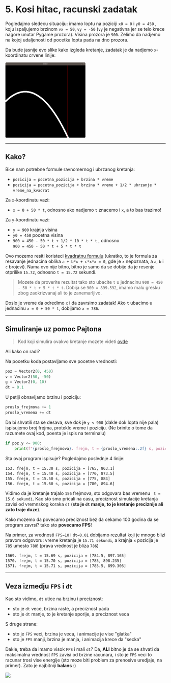 # 5. Kosi hitac, racunski zadatak

Pogledajmo sledecu situaciju: imamo loptu na poziciji `x0 = 0` i `y0 = 450` , koju ispaljujemo brzinom `vx = 50`, `vy = -50` (`vy` je negativna jer se telo krece nagore unutar Pygame prozora). Visina prozora je `900`. Zelimo da nadjemo na kojoj udaljenosti od pocetka lopta pada na dno prozora.

Da bude jasnije evo slike kako izgleda kretanje, zadatak je da nadjemo `x`-koordinatu crvene linije:

<img src="/10_nedelja/5_slika.png" style="width: 50%">

<hr>

## Kako?

Bice nam potrebne formule ravnomernog i ubrzanog kretanja:
- `pozicija = pocetna_pozicija + brzina * vreme`
- `pozicija = pocetna_pozicija + brzina * vreme + 1/2 * ubrzanje * vreme_na_kvadrat`

Za `x`-koordinatu vazi:
- `x = 0 + 50 * t`, odnosno ako nadjemo `t` znacemo i `x`, a to bas trazimo!

Za `y`-koordinatu vazi:
- `y = 900` krajnja visina
- `y0 = 450` pocetna visina
- `900 = 450 - 50 * t + 1/2 * 10 * t * t` , odnosno <br>
    `900 = 450 - 50 * t + 5 * t * t`

Ovo mozemo resiti koristeci [kvadratnu formulu](https://sr.wikipedia.org/wiki/Kvadratna_formula) (ukratko, to je formula za resavanje jednacina oblika `a + b*x + c*x*x = 0`, gde je `x` nepoznata, a `a`, `b` i `c` brojevi). Nama ovo nije bitno, bitno je samo da se dobije da je resenje otprilike `15.72`, odnosno `t = 15.72` sekundi.

> Mozete da proverite rezultat tako sto ubacite `t` u jednacinu `900 = 450 - 50 * t + 5 * t * t`. Dobija se `900 = 899.592`, imamo malu gresku zbog zaokrizvanaj ali to je zanemarljivo.

Doslo je vreme da odredimo `x` i da zavrsimo zadatak! Ako `t` ubacimo u jednacinu `x = 0 + 50 * t`, dobijamo `x = 786`.

<hr>

## Simuliranje uz pomoc Pajtona

> Kod koji simulira ovakvo kretanje mozete videti [ovde](/10_nedelja/5_hitac_sa_tragom.py)

Ali kako on radi?

Na pocetku koda postavljamo sve pocetne vrednosti:
```python
poz = Vector2(0, 450)
v = Vector2(50, -50)
g = Vector2(0, 10)
dt = 0.1
```

U petlji obnavljamo brzinu i poziciju:
```python
proslo_frejmova += 1
proslo_vremena += dt
```

Da bi shvatili sta se desava, sve dok je `y < 900` (dakle dok lopta nije pala) ispisujemo broj frejma, proteklo vreme i poziciju. (Ne brinite o tome da razumete ovaj kod, poenta je ispis na terminalu)
```python
if poz.y <= 900:
    print(f"{proslo_frejmova}. frejm, t = {proslo_vremena:.2f} s, pozicija = {poz}")
```

Sta ovaj program ispisuje? Pogledajmo poslednje 4 linije:
```
153. frejm, t = 15.30 s, pozicija = [765, 863.1]
154. frejm, t = 15.40 s, pozicija = [770, 873.5]
155. frejm, t = 15.50 s, pozicija = [775, 884]
156. frejm, t = 15.60 s, pozicija = [780, 894.6]
```

Vidimo da je kretanje trajalo `156` frejmova, sto odgovara bas vremenu ` t = 15.6 sekundi`. Kao sto smo pricali na casu, preciznost simulacije kretanja zavisi od vremnskog koraka `dt` (**sto je `dt` manje, to je kretanje preciznije ali zato traje duze**).

Kako mozemo da povecamo preciznost bez da cekamo 100 godina da se program zavrsi? tako sto **povecamo FPS**! 

Na primer, za vrednosti `FPS=10` i `dt=0.01` dobijamo rezultat koji je mnogo blizi pravom odgovoru: vreme kretanja je `15.71 sekundi`, a krajnja `x` pozicija je `785` umesto `780`! (prava vrednost je bliza `786`)   
```
1569. frejm, t = 15.69 s, pozicija = [784.5, 897.165]
1570. frejm, t = 15.70 s, pozicija = [785, 898.235]
1571. frejm, t = 15.71 s, pozicija = [785.5, 899.306]
```

<hr>

## Veza izmedju `FPS` i `dt`

Kao sto vidimo, `dt` utice na brzinu i preciznost:
- sto je `dt` vece, brzina raste, a preciznost pada
- sto je `dt` manje, to je kretanje sporije, a preciznost veca

S druge strane:
- sto je `FPS` veci, brzina je veca, i animacije je vise "glatka"
- sto je `FPS` manji, brzina je manja, i animacija krece da "secka"

Dakle, treba da imamo visok `FPS` i mali `dt`? Da, **ALI** bitno je da se shvati da maksimalna vrednost `FPS` zavisi od brzine racunara, i sto je `FPS` veci to racunar trosi vise energije (sto moze biti problem za prenosive uredjaje, na primer). Zato je najbitniji **balans** :)

![](https://media.tenor.com/Hqyg8s_gh5QAAAAC/perfectly-balanced-thanos.gif)